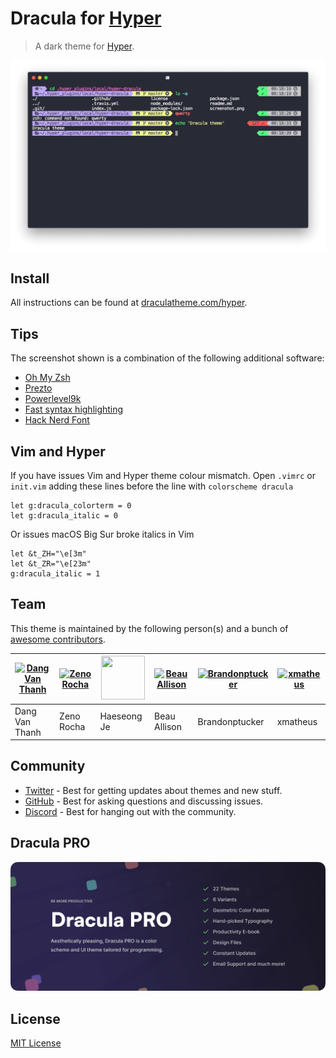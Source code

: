 # Dracula for [Hyper](https://hyper.is)

> A dark theme for [Hyper](https://hyper.is).

![Screenshot](./screenshot.png)

## Install

All instructions can be found at [draculatheme.com/hyper](https://draculatheme.com/hyper).

## Tips

The screenshot shown is a combination of the following additional software:

- [Oh My Zsh](https://github.com/robbyrussell/oh-my-zsh)
- [Prezto](https://github.com/sorin-ionescu/prezto)
- [Powerlevel9k](https://github.com/Powerlevel9k/powerlevel9k#rbenv)
- [Fast syntax highlighting](https://github.com/zdharma/fast-syntax-highlighting)
- [Hack Nerd Font](https://github.com/ryanoasis/nerd-fonts/tree/master/patched-fonts/Hack)

## Vim and Hyper

If you have issues Vim and Hyper theme colour mismatch. Open `.vimrc` or `init.vim` adding these lines before the line with `colorscheme dracula`

```
let g:dracula_colorterm = 0
let g:dracula_italic = 0
```

Or issues macOS Big Sur broke italics in Vim

```
let &t_ZH="\e[3m"
let &t_ZR="\e[23m"
g:dracula_italic = 1
```

## Team

This theme is maintained by the following person(s) and a bunch of [awesome contributors](https://github.com/dracula/hyper/graphs/contributors).

| [![Dang Van Thanh](https://avatars2.githubusercontent.com/u/2674850?v=4&s=70)](https://github.com/dangvanthanh) | [![Zeno Rocha](https://avatars1.githubusercontent.com/u/398893?v=4&s=70)](https://github.com/zenorocha) | [<img src="https://avatars3.githubusercontent.com/u/14370645?v=4&s=70" width=70px height=70px>](https://github.com/HaeSe0ng) | [![Beau Allison](https://avatars1.githubusercontent.com/u/14225594?v=4&s=70)](https://github.com/beauallison) | [![Brandonptucker](https://avatars2.githubusercontent.com/u/1033893?v=4&s=70)](https://github.com/brandonptucker) | [![xmatheus](https://avatars2.githubusercontent.com/u/34286800?v=4&s=70)](https://github.com/xmatheus) |
| --------------------------------------------------------------------------------------------------------------- | ------------------------------------------------------------------------------------------------------- | ---------------------------------------------------------------------------------------------------------------------------- | ------------------------------------------------------------------------------------------------------------- | ----------------------------------------------------------------------------------------------------------------- | ------------------------------------------------------------------------------------------------------ |
| Dang Van Thanh                                                                                                  | Zeno Rocha                                                                                              | Haeseong Je                                                                                                                  | Beau Allison                                                                                                  | Brandonptucker                                                                                                    | xmatheus                                                                                               |

## Community

- [Twitter](https://twitter.com/draculatheme) - Best for getting updates about themes and new stuff.
- [GitHub](https://github.com/dracula/dracula-theme/discussions) - Best for asking questions and discussing issues.
- [Discord](https://draculatheme.com/discord-invite) - Best for hanging out with the community.

## Dracula PRO

[![Dracula PRO](./dracula-pro.png)](https://draculatheme.com/pro)

## License

[MIT License](./LICENSE)
